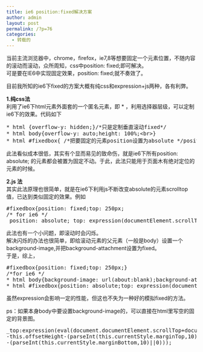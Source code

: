 ```yaml
---
title: ie6 position:fixed解决方案
author: admin
layout: post
permalink: /?p=76
categories:
  - 转载的
---
```

当前主流浏览器中，chrome，firefox，ie7,8等想要固定一个元素位置，不随内容的滚动而滚动，众所周知，css中position: fixed;即可解决。  
可是要在IE6中实现固定效果，position: fixed;就不奏效了。

目前我所知的ie6下fixed的方案大概有纯css和expression+js两种，各有利弊。

**1.纯css法**  
利用了ie6下html元素外面套的一个匿名元素，即 * ，利用选择器层级，可以定制ie6下的效果。代码如下

<pre>* html {overflow-y: hidden;}/*只是定制垂直滚动fixed*/
* html body{overflow-y: auto;height: 100%;&lt;br&gt;}
* html #fixedbox{ /*把要固定的元素position设置为absolute */position: absolute;}</pre>

此法看似成本很低，其实有个显而易见的致命伤，就是ie6下所有position: absolute; 的元素都会被置为固定不动。于此，此法只能用于页面木有绝对定位的元素的时候。

**2.js 法**  
其实此法原理也很简单，就是在ie6下利用js不断改变absolute的元素scrolltop值，已达到类似固定的效果。例如

<pre>#fixedbox{position: fixed;top: 250px;
/* for ie6 */
_position: absolute;_top: expression(documentElement.scrollTop + 250 +”px”);}</pre>

此法也有一个小问题，即滚动时会闪烁。  
解决闪烁的办法也很简单，即给滚动元素的父元素（一般是body）设置一个background-image,并把background-attachment设置为fixed。  
于是，综上，

<pre>#fixedbox{position: fixed;top: 250px;}
/*for ie6 */
* html body{background-image: url(about:blank);background-attachment: fixed;}
* html #fixedbox{position: absolute;top: expression(documentElement.scrollTop + 250 +”px”);}</pre>

虽然expression会影响一定的性能，但这也不失为一种好的模拟fixed的方法。

ps：如果本身body中要设置background-image的，可以直接在html里写空的固定的背景图。

<pre>_top:expression(eval(document.documentElement.scrollTop+document.documentElement.clientHeight
-this.offsetHeight-(parseInt(this.currentStyle.marginTop,10)||0)
-(parseInt(this.currentStyle.marginBottom,10)||0)));
</pre>